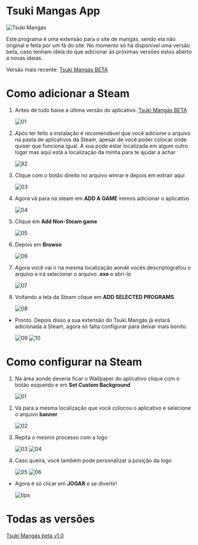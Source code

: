 # Tsuki Mangas App
![Tsuki Mangas](https://user-images.githubusercontent.com/76141331/147251907-bce64ea5-97ce-4ac3-8f23-2f39214134b9.png)

Este programa é uma extensão para o site de mangás, sendo ela não original e feita por um fã do site. No momento só há disponível uma versão beta, caso tenham ídeia do que adicionar ás próximas versões estou aberto a novas ídeias.

Versão mais recente: [Tsuki Mangás BETA](https://www.mediafire.com/file/bajc3f2gfuimjgi/Tsuki_Mangas_Beta.rar/file)

# Como adicionar a Steam

1. Antes de tudo baixe a última versão do aplicativo. [Tsuki Mangás BETA](https://www.mediafire.com/file/bajc3f2gfuimjgi/Tsuki_Mangas_Beta.rar/file)

   ![01](https://user-images.githubusercontent.com/76141331/148701476-b0e7b7e1-d493-4a58-a2df-a67794cb77ff.png)

2. Após ter feito a instalação é recomendável que você adicione o arquivo na pasta de aplicativos da Steam, apesar de você poder colocar onde quiser que funciona igual. A sua pode estar localizada em algum outro lugar mas aqui está a localização da minha para te ajudar a achar

   ![92](https://user-images.githubusercontent.com/76141331/148699735-d6c873f6-ad7b-4753-aa28-b447275182a7.png)

3. Clique com o botão direito no arquivo winrar e depois em extrair aqui

   ![03](https://user-images.githubusercontent.com/76141331/148699871-c3981b16-6844-4b58-9adf-12c4b8623d8b.png)

4. Agora vá para na steam em **ADD A GAME** iremos adicionar o aplicativo

   ![04](https://user-images.githubusercontent.com/76141331/148700031-80e01d9c-e13c-4f66-904e-6d88b8a4559c.png)

5. Clique em **Add Non-Steam game**

   ![05](https://user-images.githubusercontent.com/76141331/148700052-b1a30734-84b9-4cb4-a5f7-9241dbcdb7cc.png)

6. Depois em **Browse**

   ![06](https://user-images.githubusercontent.com/76141331/148700111-061c4fb0-980b-4604-81be-8c5f37020fe8.png)

7. Agora você vai ir na mesma localização aonde vocês descriptografou o arquivo e irá selecionar o arquivo **.exe** e abri-lo
   
   ![07](https://user-images.githubusercontent.com/76141331/148701548-8cdc9a85-b00f-4a91-baa5-9698eb558184.png)

8. Voltando a tela da Steam clique em **ADD SELECTED PROGRAMS**
   
   ![08](https://user-images.githubusercontent.com/76141331/148701627-efe7beff-2e12-4ea4-8e19-d03a8d1f3661.png)

- Pronto. Depois disso a sua extensão do Tsuki Mangás já estará adicionada a Steam, agora só falta configurar para deixar mais bonito.
   
   ![09](https://user-images.githubusercontent.com/76141331/148701899-37aa6d8b-7ce0-483b-be71-03f74f1c8009.png)
   ![10](https://user-images.githubusercontent.com/76141331/148701902-4b0cf9ef-72d4-4854-85db-e70fbf0f7bf6.png)

# Como configurar na Steam

1. Na área aonde deveria ficar o Wallpaper do aplicativo clique com o botão esquerdo e em **Set Custom Background**

   ![01](https://user-images.githubusercontent.com/76141331/148701924-7236d33b-b401-4c55-8890-c0e1bebdf643.png)

2. Vá para a mesma localização que você colocou o aplicativo e selecione o arquivo **banner**

   ![02](https://user-images.githubusercontent.com/76141331/148701927-e5e08928-e962-4ad9-aa0e-adea2747e6d7.png)

3. Repita o mesmo processo com a logo

   ![03](https://user-images.githubusercontent.com/76141331/148701930-e6503833-30e7-4157-8637-1b3b2267c72c.png)
   ![04](https://user-images.githubusercontent.com/76141331/148701931-986978d7-9b8e-47d7-b241-dcb6a40ddab0.png)

4. Caso queira, você também pode personalizar a posição da logo
   
   ![05](https://user-images.githubusercontent.com/76141331/148701934-dfa87d95-101d-4c49-9353-4ebcbaaeb2dc.png)
   ![06](https://user-images.githubusercontent.com/76141331/148701936-d4585304-cd3b-4bf6-9655-fe2d4c8807ee.png)

- Agora é só clicar em **JOGAR** e se divertir!

   ![tips](https://user-images.githubusercontent.com/76141331/148701982-ebc98112-181c-4349-baaf-57963c67b0c0.png)
   
# Todas as versões

[Tsuki Mangás beta v1.0](https://www.mediafire.com/file/bajc3f2gfuimjgi/Tsuki_Mangas_Beta.rar/file)
